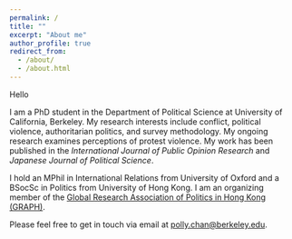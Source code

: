 ```yaml
---
permalink: /
title: ""
excerpt: "About me"
author_profile: true
redirect_from: 
  - /about/
  - /about.html
---
```

Hello

I am a PhD student in the Department of Political Science at University of California, Berkeley. My research interests include conflict, political violence, authoritarian politics, and survey methodology. My ongoing research examines perceptions of protest violence. My work has been published in the _International Journal of Public Opinion Research_ and _Japanese Journal of Political Science_. 

I hold an MPhil in International Relations from University of Oxford and a BSocSc in Politics from University of Hong Kong. I am an organizing member of the [Global Research Association of Politics in Hong Kong (GRAPH)](http://graph-hk.github.io/web).

Please feel free to get in touch via email at [polly.chan@berkeley.edu](mailto:polly.chan@berkeley.edu?).
